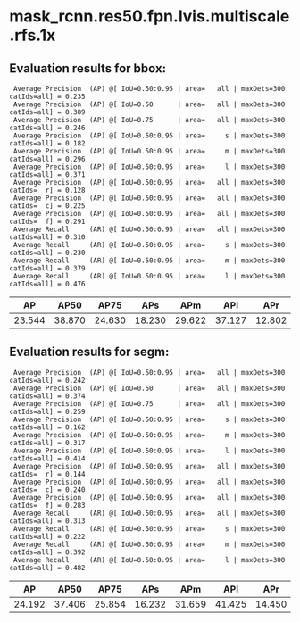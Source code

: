 # mask_rcnn.res50.fpn.lvis.multiscale.rfs.1x  

## Evaluation results for bbox:  

```  
 Average Precision  (AP) @[ IoU=0.50:0.95 | area=   all | maxDets=300 catIds=all] = 0.235
 Average Precision  (AP) @[ IoU=0.50      | area=   all | maxDets=300 catIds=all] = 0.389
 Average Precision  (AP) @[ IoU=0.75      | area=   all | maxDets=300 catIds=all] = 0.246
 Average Precision  (AP) @[ IoU=0.50:0.95 | area=     s | maxDets=300 catIds=all] = 0.182
 Average Precision  (AP) @[ IoU=0.50:0.95 | area=     m | maxDets=300 catIds=all] = 0.296
 Average Precision  (AP) @[ IoU=0.50:0.95 | area=     l | maxDets=300 catIds=all] = 0.371
 Average Precision  (AP) @[ IoU=0.50:0.95 | area=   all | maxDets=300 catIds=  r] = 0.128
 Average Precision  (AP) @[ IoU=0.50:0.95 | area=   all | maxDets=300 catIds=  c] = 0.225
 Average Precision  (AP) @[ IoU=0.50:0.95 | area=   all | maxDets=300 catIds=  f] = 0.291
 Average Recall     (AR) @[ IoU=0.50:0.95 | area=   all | maxDets=300 catIds=all] = 0.310
 Average Recall     (AR) @[ IoU=0.50:0.95 | area=     s | maxDets=300 catIds=all] = 0.230
 Average Recall     (AR) @[ IoU=0.50:0.95 | area=     m | maxDets=300 catIds=all] = 0.379
 Average Recall     (AR) @[ IoU=0.50:0.95 | area=     l | maxDets=300 catIds=all] = 0.476
```  
|   AP   |  AP50  |  AP75  |  APs   |  APm   |  APl   |  APr   |  APc   |  APf   |  
|:------:|:------:|:------:|:------:|:------:|:------:|:------:|:------:|:------:|  
| 23.544 | 38.870 | 24.630 | 18.230 | 29.622 | 37.127 | 12.802 | 22.497 | 29.145 |


## Evaluation results for segm:  

```  
 Average Precision  (AP) @[ IoU=0.50:0.95 | area=   all | maxDets=300 catIds=all] = 0.242
 Average Precision  (AP) @[ IoU=0.50      | area=   all | maxDets=300 catIds=all] = 0.374
 Average Precision  (AP) @[ IoU=0.75      | area=   all | maxDets=300 catIds=all] = 0.259
 Average Precision  (AP) @[ IoU=0.50:0.95 | area=     s | maxDets=300 catIds=all] = 0.162
 Average Precision  (AP) @[ IoU=0.50:0.95 | area=     m | maxDets=300 catIds=all] = 0.317
 Average Precision  (AP) @[ IoU=0.50:0.95 | area=     l | maxDets=300 catIds=all] = 0.414
 Average Precision  (AP) @[ IoU=0.50:0.95 | area=   all | maxDets=300 catIds=  r] = 0.144
 Average Precision  (AP) @[ IoU=0.50:0.95 | area=   all | maxDets=300 catIds=  c] = 0.240
 Average Precision  (AP) @[ IoU=0.50:0.95 | area=   all | maxDets=300 catIds=  f] = 0.283
 Average Recall     (AR) @[ IoU=0.50:0.95 | area=   all | maxDets=300 catIds=all] = 0.313
 Average Recall     (AR) @[ IoU=0.50:0.95 | area=     s | maxDets=300 catIds=all] = 0.222
 Average Recall     (AR) @[ IoU=0.50:0.95 | area=     m | maxDets=300 catIds=all] = 0.392
 Average Recall     (AR) @[ IoU=0.50:0.95 | area=     l | maxDets=300 catIds=all] = 0.482
```  
|   AP   |  AP50  |  AP75  |  APs   |  APm   |  APl   |  APr   |  APc   |  APf   |  
|:------:|:------:|:------:|:------:|:------:|:------:|:------:|:------:|:------:|  
| 24.192 | 37.406 | 25.854 | 16.232 | 31.659 | 41.425 | 14.450 | 24.031 | 28.284 |
